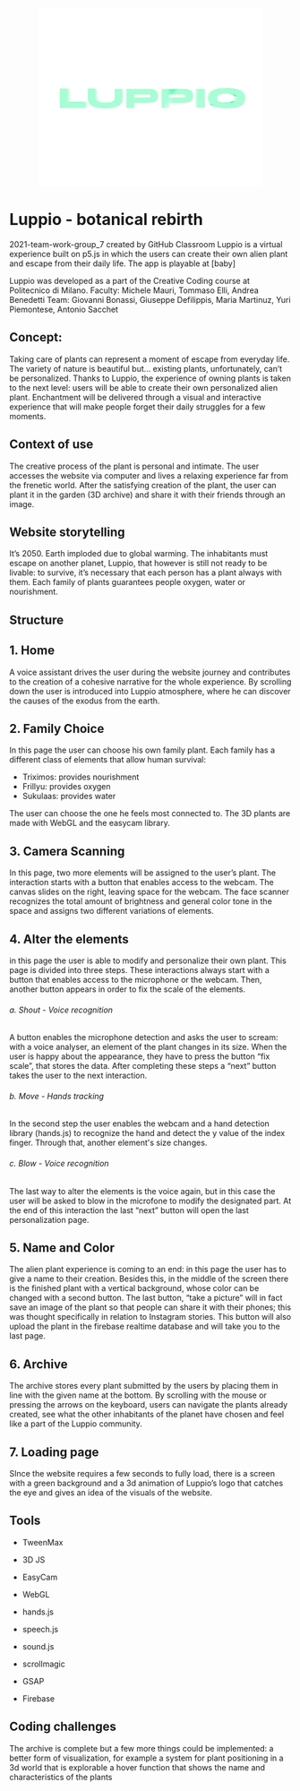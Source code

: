 

<p align="center">
  <img width="400px" src="./addons/LuppioLoghino.gif">
</p>










# Luppio - botanical rebirth
2021-team-work-group_7 created by GitHub Classroom
Luppio is a virtual experience built on p5.js in which the users can create their own alien plant and escape from their daily life.
The app is playable at [baby]

Luppio was developed as a part of the Creative Coding course at Politecnico di Milano.
Faculty: Michele Mauri, Tommaso Elli, Andrea Benedetti
Team: Giovanni Bonassi, Giuseppe Defilippis, Maria Martinuz, Yuri Piemontese, Antonio Sacchet


## Concept:
Taking care of plants can represent a moment of escape from everyday life. The variety of nature is beautiful but... existing plants, unfortunately, can’t be personalized.
Thanks to Luppio, the experience of owning plants is taken to the next level: users will be able to create their own personalized alien plant. Enchantment will be delivered through a visual and interactive experience that will make people forget their daily struggles for a few moments.
 
## Context of use
The creative process of the plant is personal and intimate. The user accesses the website via computer and lives a relaxing experience far from the frenetic world.
After the satisfying creation of the plant, the user can plant it in the garden (3D archive) and share it with their friends through an image.


## Website storytelling

It’s 2050. Earth imploded due to global warming. The inhabitants must escape on another planet, Luppio, that however is still not ready to be livable: to survive, it’s necessary that each person has a plant always with them. Each family of plants guarantees people oxygen, water or nourishment.


## Structure

## 1. Home
A voice assistant drives the user during the website journey and contributes to the creation of a cohesive narrative for the whole experience. By scrolling down the user is introduced into Luppio atmosphere, where he can discover the causes of the exodus from the earth.

## 2. Family Choice
In this page the user can choose his own family plant. Each family has a different class of elements that allow human survival: 

- Triximos: provides nourishment
- Frillyu: provides oxygen 
- Sukulaas: provides water


The user can choose the one he feels most connected to. 
The 3D plants are made with WebGL and the easycam library.

## 3. Camera Scanning
In this page, two more elements will be assigned to the user’s plant. The interaction starts with a button that enables access to the webcam. The canvas slides on the right, leaving space for the webcam. The face scanner recognizes the total amount of brightness and general color tone in the space and assigns two different variations of elements.



## 4. Alter the elements
in this page the user is able to modify and personalize their own plant. This page is divided into three steps. These interactions always start with a button that enables access to the microphone or the webcam. Then, another button appears in order to fix the scale of the elements.
###### a. Shout - Voice recognition
A button enables the microphone detection and asks the user to scream: with a voice analyser, an element of the plant changes in its size. When the user is happy about the appearance, they have to press the button “fix scale”, that stores the data. After completing these steps a “next” button takes the user to the next interaction.
###### b. Move - Hands tracking
In the second step the user enables the webcam and a hand detection library (hands.js) to recognize the hand and detect the y value of the index finger. Through that, another element's size changes. 
###### c. Blow - Voice recognition
The last way to alter the elements is the voice again, but in this case the user will be asked to blow in the microfone to modify the designated part. At the end of this interaction the last “next” button will open the last personalization page.

## 5. Name and Color
The alien plant experience is coming to an end: in this page the user has to give a name to their creation. Besides this, in the middle of the screen there is the finished plant with a vertical background, whose color can be changed with a second button. The last button, “take a picture” will in fact save an image of the plant so that people can share it with their phones; this was thought specifically in relation to Instagram stories. This button will also upload the plant in the firebase realtime database and will take you to the last page. 

## 6. Archive
The archive stores every plant submitted by the users by placing them in line with the given name at the bottom. By scrolling with the mouse or pressing the arrows on the keyboard, users can navigate the plants already created, see what the other inhabitants of the planet have chosen and feel like a part of the Luppio community.

## 7. Loading page
SInce the website requires a few seconds to fully load, there is a screen with a green background and a 3d animation of Luppio’s logo that catches the eye and gives an idea of the visuals of the website.

## Tools
- TweenMax
- 3D JS
- EasyCam
- WebGL
- hands.js
- speech.js
- sound.js
- scrollmagic
- GSAP

- Firebase


## Coding challenges
The archive is complete but a few more things could be implemented: 
a better form of visualization, for example a system for plant positioning in a 3d world that is explorable
a hover function that shows the name and characteristics of the plants



